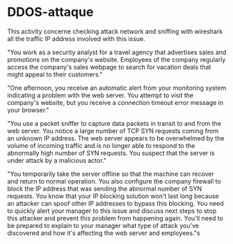 # DDOS-attaque
This activity concerne checking attack network and sniffing with wireshark all the traffic IP address involved with this issue.

"You work as a security analyst for a travel agency that advertises sales and promotions on the company's website. Employees of the company regularly access the company's sales webpage to search for vacation deals that might appeal to their customers."

"One afternoon, you receive an automatic alert from your monitoring system indicating a problem with the web server. You attempt to visit the company's website, but you receive a connection timeout error message in your browser."

"You use a packet sniffer to capture data packets in transit to and from the web server. You notice a large number of TCP SYN requests coming from an unknown IP address. The web server appears to be overwhelmed by the volume of incoming traffic and is no longer able to respond to the abnormally high number of SYN requests. You suspect that the server is under attack by a malicious actor."

"You temporarily take the server offline so that the machine can recover and return to normal operation. You also configure the company firewall to block the IP address that was sending the abnormal number of SYN requests. You know that your IP blocking solution won't last long because an attacker can spoof other IP addresses to bypass this blocking. You need to quickly alert your manager to this issue and discuss next steps to stop this attacker and prevent this problem from happening again. You'll need to be prepared to explain to your manager what type of attack you've discovered and how it's affecting the web server and employees."s
